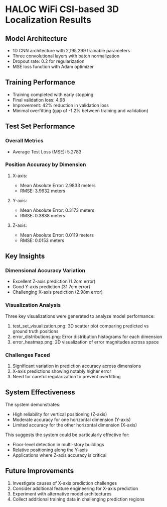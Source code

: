 # HALOC WiFi CSI-based 3D Localization Results

## Model Architecture
- 1D CNN architecture with 2,195,299 trainable parameters
- Three convolutional layers with batch normalization
- Dropout rate: 0.2 for regularization
- MSE loss function with Adam optimizer

## Training Performance
- Training completed with early stopping
- Final validation loss: 4.98
- Improvement: 42% reduction in validation loss
- Minimal overfitting (gap of -1.2% between training and validation)

## Test Set Performance

### Overall Metrics
- Average Test Loss (MSE): 5.2783

### Position Accuracy by Dimension
1. X-axis:
   - Mean Absolute Error: 2.9833 meters
   - RMSE: 3.9632 meters
   
2. Y-axis:
   - Mean Absolute Error: 0.3173 meters
   - RMSE: 0.3838 meters
   
3. Z-axis:
   - Mean Absolute Error: 0.0119 meters
   - RMSE: 0.0153 meters

## Key Insights

### Dimensional Accuracy Variation
- Excellent Z-axis prediction (1.2cm error)
- Good Y-axis prediction (31.7cm error)
- Challenging X-axis prediction (2.98m error)

### Visualization Analysis
Three key visualizations were generated to analyze model performance:

1. test_set_visualization.png: 3D scatter plot comparing predicted vs ground truth positions
2. error_distributions.png: Error distribution histograms for each dimension
3. error_heatmap.png: 2D visualization of error magnitudes across space

### Challenges Faced
1. Significant variation in prediction accuracy across dimensions
2. X-axis predictions showing notably higher error
3. Need for careful regularization to prevent overfitting

## System Effectiveness
The system demonstrates:
- High reliability for vertical positioning (Z-axis)
- Moderate accuracy for one horizontal dimension (Y-axis)
- Limited accuracy for the other horizontal dimension (X-axis)

This suggests the system could be particularly effective for:
- Floor-level detection in multi-story buildings
- Relative positioning along the Y-axis
- Applications where Z-axis accuracy is critical

## Future Improvements
1. Investigate causes of X-axis prediction challenges
2. Consider additional feature engineering for X-axis prediction
3. Experiment with alternative model architectures
4. Collect additional training data in challenging prediction regions
